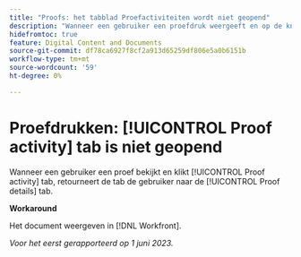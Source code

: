 ```yaml
---
title: "Proofs: het tabblad Proefactiviteiten wordt niet geopend"
description: "Wanneer een gebruiker een proefdruk weergeeft en op de knop [!UICONTROL Proof activity] tab, retourneert de tab de gebruiker naar de [!UICONTROL Proof details] tab."
hidefromtoc: true
feature: Digital Content and Documents
source-git-commit: df78ca6927f8cf2a913d65259df806e5a0b6151b
workflow-type: tm+mt
source-wordcount: '59'
ht-degree: 0%

---
```



# Proefdrukken: [!UICONTROL Proof activity] tab is niet geopend

Wanneer een gebruiker een proef bekijkt en klikt [!UICONTROL Proof activity] tab, retourneert de tab de gebruiker naar de [!UICONTROL Proof details] tab.

**Workaround**

Het document weergeven in [!DNL Workfront].

_Voor het eerst gerapporteerd op 1 juni 2023._
